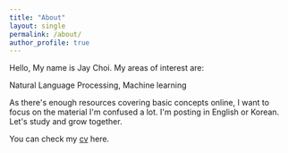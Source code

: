 ```yaml
---
title: "About"
layout: single
permalink: /about/
author_profile: true
---
```

Hello, My name is Jay Choi. My areas of interest are:

  Natural Language Processing, Machine learning


As there's enough resources covering basic concepts online, I want to focus on the material I'm confused a lot. I'm posting in English or Korean. Let's study and grow together.

You can check my [cv](https://www.linkedin.com/in/%EC%A0%95%EC%9C%A4-%EC%B5%9C-3b394a116/) here.
